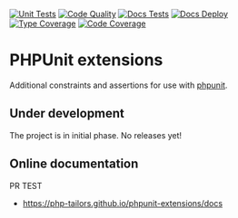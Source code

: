 [![Unit Tests](https://github.com/php-tailors/phpunit-extensions/workflows/Unit%20Tests/badge.svg?branch=master&event=push)](https://github.com/php-tailors/phpunit-extensions/actions?query=workflow%3A%22Code+Quality%22+branch%3Amaster)
[![Code Quality](https://github.com/php-tailors/phpunit-extensions/workflows/Code%20Quality/badge.svg?branch=master&event=push)](https://github.com/php-tailors/phpunit-extensions/actions?query=workflow%3A%22Code+Quality%22+branch%3Amaster)
[![Docs Tests](https://github.com/php-tailors/phpunit-extensions/workflows/Docs%20Tests/badge.svg?branch=master&event=push)](https://github.com/php-tailors/phpunit-extensions/actions?query=workflow%3A%22Docs+Tests%22+branch%3Amaster)
[![Docs Deploy](https://github.com/php-tailors/phpunit-extensions/workflows/Docs%20Deploy/badge.svg?branch=master&event=push)](https://github.com/php-tailors/phpunit-extensions/actions?query=workflow%3A%22Docs+Deploy%22+branch%3Amaster)
[![Type Coverage](https://shepherd.dev/github/php-tailors/phpunit-extensions/coverage.svg)](https://shepherd.dev/github/php-tailors/phpunit-extensions)
[![Code Coverage](https://codecov.io/gh/php-tailors/phpunit-extensions/branch/master/graph/badge.svg?token=D1RZ1XLBIC)](https://codecov.io/gh/php-tailors/phpunit-extensions)

# PHPUnit extensions

Additional constraints and assertions for use with [phpunit](https://phpunit.de).

## Under development

The project is in initial phase. No releases yet!

## Online documentation

PR TEST

- https://php-tailors.github.io/phpunit-extensions/docs
